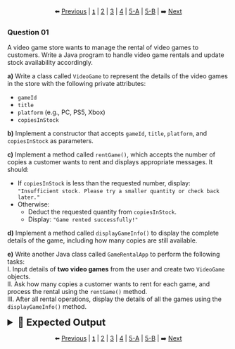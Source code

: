 <div align="center">

⬅️ [Previous](5-B.md) | [**`1`**](1.md) | [2](2.md) | [3](3.md) | [4](4.md) | [5-A](5-A.md) | [5-B](5-B.md) | ➡️ [Next](2.md)

</div>

### Question 01 

A video game store wants to manage the rental of video games to customers. Write a Java program to handle video game rentals and update stock availability accordingly.

**a)** Write a class called `VideoGame` to represent the details of the video games in the store with the following private attributes:  
- `gameId`  
- `title`  
- `platform` (e.g., PC, PS5, Xbox)  
- `copiesInStock`

**b)** Implement a constructor that accepts `gameId`, `title`, `platform`, and `copiesInStock` as parameters.

**c)** Implement a method called `rentGame()`, which accepts the number of copies a customer wants to rent and displays appropriate messages. It should:  
- If `copiesInStock` is less than the requested number, display:  
  `"Insufficient stock. Please try a smaller quantity or check back later."`  
- Otherwise:  
  - Deduct the requested quantity from `copiesInStock`.  
  - Display: `"Game rented successfully!"`

**d)** Implement a method called `displayGameInfo()` to display the complete details of the game, including how many copies are still available.

**e)** Write another Java class called `GameRentalApp` to perform the following tasks:  
I. Input details of **two video games** from the user and create two `VideoGame` objects.  
II. Ask how many copies a customer wants to rent for each game, and process the rental using the `rentGame()` method.  
III. After all rental operations, display the details of all the games using the `displayGameInfo()` method.



<details>
  <summary style="font-size:22px; font-weight:bold">🌟 Expected Output</summary>
  
  ![image](../../Assets/Final/2/1.png)
  
</details>


<div align="center">

⬅️ [Previous](5-B.md) | [**`1`**](1.md) | [2](2.md) | [3](3.md) | [4](4.md) | [5-A](5-A.md) | [5-B](5-B.md) | ➡️ [Next](2.md)

</div>